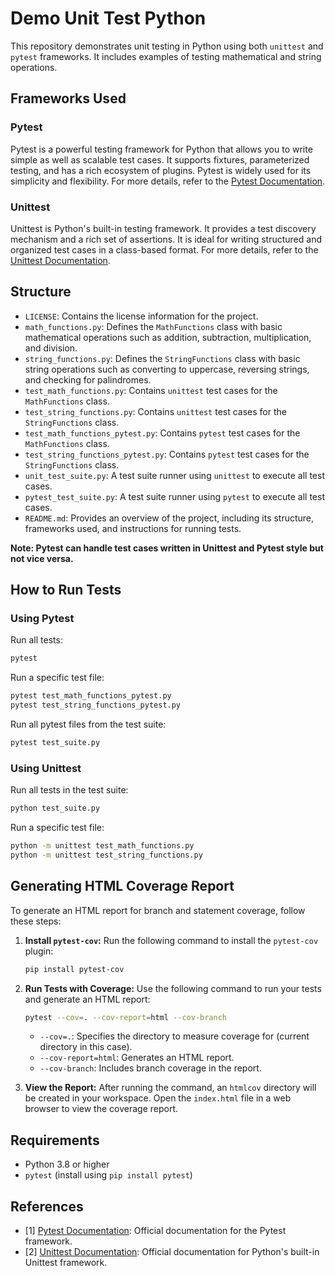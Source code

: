 # Demo Unit Test Python

This repository demonstrates unit testing in Python using both `unittest` and `pytest` frameworks. It includes examples of testing mathematical and string operations.

## Frameworks Used

### Pytest

Pytest is a powerful testing framework for Python that allows you to write simple as well as scalable test cases. It supports fixtures, parameterized testing, and has a rich ecosystem of plugins. Pytest is widely used for its simplicity and flexibility. For more details, refer to the [Pytest Documentation](https://docs.pytest.org/en/stable/).

### Unittest

Unittest is Python's built-in testing framework. It provides a test discovery mechanism and a rich set of assertions. It is ideal for writing structured and organized test cases in a class-based format. For more details, refer to the [Unittest Documentation](https://docs.python.org/3/library/unittest.html).

## Structure

- `LICENSE`: Contains the license information for the project.
- `math_functions.py`: Defines the `MathFunctions` class with basic mathematical operations such as addition, subtraction, multiplication, and division.
- `string_functions.py`: Defines the `StringFunctions` class with basic string operations such as converting to uppercase, reversing strings, and checking for palindromes.
- `test_math_functions.py`: Contains `unittest` test cases for the `MathFunctions` class.
- `test_string_functions.py`: Contains `unittest` test cases for the `StringFunctions` class.
- `test_math_functions_pytest.py`: Contains `pytest` test cases for the `MathFunctions` class.
- `test_string_functions_pytest.py`: Contains `pytest` test cases for the `StringFunctions` class.
- `unit_test_suite.py`: A test suite runner using `unittest` to execute all test cases.
- `pytest_test_suite.py`: A test suite runner using `pytest` to execute all test cases.
- `README.md`: Provides an overview of the project, including its structure, frameworks used, and instructions for running tests.

**Note: Pytest can handle test cases written in Unittest and Pytest style but not vice versa.**

## How to Run Tests

### Using Pytest

Run all tests:

```bash
pytest
```

Run a specific test file:

```bash
pytest test_math_functions_pytest.py
pytest test_string_functions_pytest.py
```

Run all pytest files from the test suite:

```bash
pytest test_suite.py
```

### Using Unittest

Run all tests in the test suite:

```bash
python test_suite.py
```

Run a specific test file:

```bash
python -m unittest test_math_functions.py
python -m unittest test_string_functions.py
```

## Generating HTML Coverage Report

To generate an HTML report for branch and statement coverage, follow these steps:

1. **Install `pytest-cov`:**
   Run the following command to install the `pytest-cov` plugin:
   ```bash
   pip install pytest-cov
   ```

2. **Run Tests with Coverage:**
   Use the following command to run your tests and generate an HTML report:
   ```bash
   pytest --cov=. --cov-report=html --cov-branch
   ```

   - `--cov=.`: Specifies the directory to measure coverage for (current directory in this case).
   - `--cov-report=html`: Generates an HTML report.
   - `--cov-branch`: Includes branch coverage in the report.

3. **View the Report:**
   After running the command, an `htmlcov` directory will be created in your workspace. Open the `index.html` file in a web browser to view the coverage report.

## Requirements

- Python 3.8 or higher
- `pytest` (install using `pip install pytest`)

## References

- [1] [Pytest Documentation](https://docs.pytest.org/en/stable/): Official documentation for the Pytest framework.
- [2] [Unittest Documentation](https://docs.python.org/3/library/unittest.html): Official documentation for Python's built-in Unittest framework.
